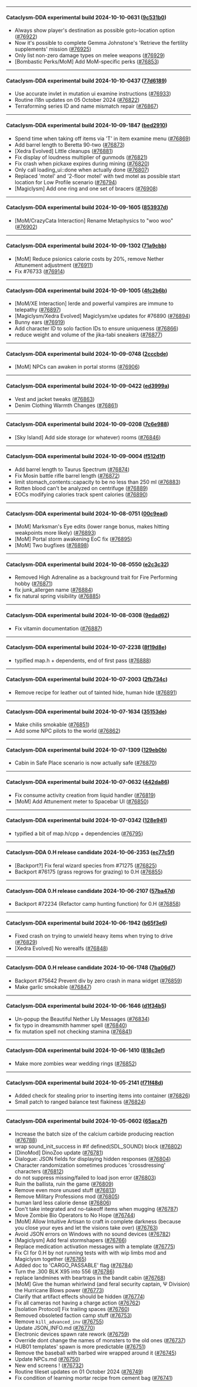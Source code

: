 
---

#### Cataclysm-DDA experimental build 2024-10-10-0631 ([9c531b0](https://github.com/CleverRaven/Cataclysm-DDA/releases/tag/cdda-experimental-2024-10-10-0631))

* Always show player's destination as possible goto-location option ([#76922](https://github.com/CleverRaven/Cataclysm-DDA/pull/76922))
* Now it's possible to complete Gemma Johnstone's 'Retrieve the fertility supplements' mission ([#76925](https://github.com/CleverRaven/Cataclysm-DDA/pull/76925))
* Only list non-zero damage types on melee weapons ([#76929](https://github.com/CleverRaven/Cataclysm-DDA/pull/76929))
* [Bombastic Perks/MoM] Add MoM-specific perks ([#76853](https://github.com/CleverRaven/Cataclysm-DDA/pull/76853))

---

#### Cataclysm-DDA experimental build 2024-10-10-0437 ([77d6189](https://github.com/CleverRaven/Cataclysm-DDA/releases/tag/cdda-experimental-2024-10-10-0437))

* Use accurate invlet in mutation ui examine instructions ([#76933](https://github.com/CleverRaven/Cataclysm-DDA/pull/76933))
* Routine i18n updates on 05 October 2024 ([#76822](https://github.com/CleverRaven/Cataclysm-DDA/pull/76822))
* Terraforming series ID and name mismatch repair ([#76867](https://github.com/CleverRaven/Cataclysm-DDA/pull/76867))

---

#### Cataclysm-DDA experimental build 2024-10-09-1847 ([bed2910](https://github.com/CleverRaven/Cataclysm-DDA/releases/tag/cdda-experimental-2024-10-09-1847))

* Spend time when taking off items via 'T' in item examine menu ([#76869](https://github.com/CleverRaven/Cataclysm-DDA/pull/76869))
* Add barrel length to Beretta 90-two ([#76873](https://github.com/CleverRaven/Cataclysm-DDA/pull/76873))
* [Xedra Evolved] Little cleanups ([#76881](https://github.com/CleverRaven/Cataclysm-DDA/pull/76881))
* Fix display of loudness multiplier of gunmods ([#76821](https://github.com/CleverRaven/Cataclysm-DDA/pull/76821))
* Fix crash when pickaxe expires during mining ([#76820](https://github.com/CleverRaven/Cataclysm-DDA/pull/76820))
* Only call loading_ui::done when actually done ([#76807](https://github.com/CleverRaven/Cataclysm-DDA/pull/76807))
* Replaced 'motel' and '2-floor motel' with twd motel as possible start location for Low Profile scenario ([#76794](https://github.com/CleverRaven/Cataclysm-DDA/pull/76794))
* [Magiclysm] Add one ring and one set of bracers ([#76908](https://github.com/CleverRaven/Cataclysm-DDA/pull/76908))

---

#### Cataclysm-DDA experimental build 2024-10-09-1605 ([853937d](https://github.com/CleverRaven/Cataclysm-DDA/releases/tag/cdda-experimental-2024-10-09-1605))

* [MoM/CrazyCata Interaction] Rename Metaphysics to "woo woo" ([#76902](https://github.com/CleverRaven/Cataclysm-DDA/pull/76902))

---

#### Cataclysm-DDA experimental build 2024-10-09-1302 ([71a9cbb](https://github.com/CleverRaven/Cataclysm-DDA/releases/tag/cdda-experimental-2024-10-09-1302))

* [MoM] Reduce psionics calorie costs by 20%, remove Nether Attunement adjustment ([#76911](https://github.com/CleverRaven/Cataclysm-DDA/pull/76911))
* Fix #76733 ([#76914](https://github.com/CleverRaven/Cataclysm-DDA/pull/76914))

---

#### Cataclysm-DDA experimental build 2024-10-09-1005 ([4fc2b6b](https://github.com/CleverRaven/Cataclysm-DDA/releases/tag/cdda-experimental-2024-10-09-1005))

* [MoM/XE Interaction] Ierde and powerful vampires are immune to telepathy ([#76897](https://github.com/CleverRaven/Cataclysm-DDA/pull/76897))
* [Magiclysm/Xedra Evolved] Magiclysm/xe updates for #76890 ([#76894](https://github.com/CleverRaven/Cataclysm-DDA/pull/76894))
* Bunny ears ([#76919](https://github.com/CleverRaven/Cataclysm-DDA/pull/76919))
* Add character ID to solo faction IDs to ensure uniqueness ([#76866](https://github.com/CleverRaven/Cataclysm-DDA/pull/76866))
* reduce weight and volume of the jika-tabi sneakers ([#76877](https://github.com/CleverRaven/Cataclysm-DDA/pull/76877))

---

#### Cataclysm-DDA experimental build 2024-10-09-0748 ([2cccbde](https://github.com/CleverRaven/Cataclysm-DDA/releases/tag/cdda-experimental-2024-10-09-0748))

* [MoM] NPCs can awaken in portal storms ([#76906](https://github.com/CleverRaven/Cataclysm-DDA/pull/76906))

---

#### Cataclysm-DDA experimental build 2024-10-09-0422 ([ed3999a](https://github.com/CleverRaven/Cataclysm-DDA/releases/tag/cdda-experimental-2024-10-09-0422))

* Vest and jacket tweaks ([#76863](https://github.com/CleverRaven/Cataclysm-DDA/pull/76863))
* Denim Clothing Warmth Changes ([#76861](https://github.com/CleverRaven/Cataclysm-DDA/pull/76861))

---

#### Cataclysm-DDA experimental build 2024-10-09-0208 ([7c6e988](https://github.com/CleverRaven/Cataclysm-DDA/releases/tag/cdda-experimental-2024-10-09-0208))

* [Sky Island] Add side storage (or whatever) rooms ([#76846](https://github.com/CleverRaven/Cataclysm-DDA/pull/76846))

---

#### Cataclysm-DDA experimental build 2024-10-09-0004 ([f512d1f](https://github.com/CleverRaven/Cataclysm-DDA/releases/tag/cdda-experimental-2024-10-09-0004))

* Add barrel length to Taurus Spectrum ([#76874](https://github.com/CleverRaven/Cataclysm-DDA/pull/76874))
* Fix Mosin battle rifle barrel length ([#76872](https://github.com/CleverRaven/Cataclysm-DDA/pull/76872))
* limit stomach_contents::capacity to be no less than 250 ml ([#76883](https://github.com/CleverRaven/Cataclysm-DDA/pull/76883))
* Rotten blood can't be analyzed on centrifuge ([#76889](https://github.com/CleverRaven/Cataclysm-DDA/pull/76889))
* EOCs modifying calories track spent calories ([#76890](https://github.com/CleverRaven/Cataclysm-DDA/pull/76890))

---

#### Cataclysm-DDA experimental build 2024-10-08-0751 ([00c9ead](https://github.com/CleverRaven/Cataclysm-DDA/releases/tag/cdda-experimental-2024-10-08-0751))

* [MoM] Marksman's Eye edits (lower range bonus, makes hitting weakpoints more likely) ([#76893](https://github.com/CleverRaven/Cataclysm-DDA/pull/76893))
* [MoM] Portal storm awakening EoC fix ([#76895](https://github.com/CleverRaven/Cataclysm-DDA/pull/76895))
* [MoM] Two bugfixes ([#76898](https://github.com/CleverRaven/Cataclysm-DDA/pull/76898))

---

#### Cataclysm-DDA experimental build 2024-10-08-0550 ([e2c3c32](https://github.com/CleverRaven/Cataclysm-DDA/releases/tag/cdda-experimental-2024-10-08-0550))

* Removed High Adrenaline as a background trait for Fire Performing hobby ([#76871](https://github.com/CleverRaven/Cataclysm-DDA/pull/76871))
* fix junk_allergen name ([#76884](https://github.com/CleverRaven/Cataclysm-DDA/pull/76884))
* fix natural spring visibility ([#76885](https://github.com/CleverRaven/Cataclysm-DDA/pull/76885))

---

#### Cataclysm-DDA experimental build 2024-10-08-0308 ([9edad62](https://github.com/CleverRaven/Cataclysm-DDA/releases/tag/cdda-experimental-2024-10-08-0308))

* Fix vitamin documentation ([#76887](https://github.com/CleverRaven/Cataclysm-DDA/pull/76887))

---

#### Cataclysm-DDA experimental build 2024-10-07-2238 ([8f19d8e](https://github.com/CleverRaven/Cataclysm-DDA/releases/tag/cdda-experimental-2024-10-07-2238))

* typified map.h + dependents, end of first pass ([#76888](https://github.com/CleverRaven/Cataclysm-DDA/pull/76888))

---

#### Cataclysm-DDA experimental build 2024-10-07-2003 ([2fb734c](https://github.com/CleverRaven/Cataclysm-DDA/releases/tag/cdda-experimental-2024-10-07-2003))

* Remove recipe for leather out of tainted hide, human hide ([#76891](https://github.com/CleverRaven/Cataclysm-DDA/pull/76891))

---

#### Cataclysm-DDA experimental build 2024-10-07-1634 ([35153de](https://github.com/CleverRaven/Cataclysm-DDA/releases/tag/cdda-experimental-2024-10-07-1634))

* Make chilis smokable ([#76851](https://github.com/CleverRaven/Cataclysm-DDA/pull/76851))
* Add some NPC pilots to the world ([#76862](https://github.com/CleverRaven/Cataclysm-DDA/pull/76862))

---

#### Cataclysm-DDA experimental build 2024-10-07-1309 ([129eb0b](https://github.com/CleverRaven/Cataclysm-DDA/releases/tag/cdda-experimental-2024-10-07-1309))

* Cabin in Safe Place scenario is now actually safe ([#76870](https://github.com/CleverRaven/Cataclysm-DDA/pull/76870))

---

#### Cataclysm-DDA experimental build 2024-10-07-0632 ([442da86](https://github.com/CleverRaven/Cataclysm-DDA/releases/tag/cdda-experimental-2024-10-07-0632))

* Fix consume activity creation from liquid handler ([#76819](https://github.com/CleverRaven/Cataclysm-DDA/pull/76819))
* [MoM] Add Attunement meter to Spacebar UI ([#76850](https://github.com/CleverRaven/Cataclysm-DDA/pull/76850))

---

#### Cataclysm-DDA experimental build 2024-10-07-0342 ([128e941](https://github.com/CleverRaven/Cataclysm-DDA/releases/tag/cdda-experimental-2024-10-07-0342))

* typified a bit of map.h/cpp + dependencies ([#76795](https://github.com/CleverRaven/Cataclysm-DDA/pull/76795))

---

#### Cataclysm-DDA 0.H release candidate 2024-10-06-2353 ([ec77c5f](https://github.com/CleverRaven/Cataclysm-DDA/releases/tag/cdda-0.H-2024-10-06-2353))

* [Backport?] Fix feral wizard species from #71275 ([#76825](https://github.com/CleverRaven/Cataclysm-DDA/pull/76825))
* Backport #76175 (grass regrows for grazing) to 0.H ([#76855](https://github.com/CleverRaven/Cataclysm-DDA/pull/76855))

---

#### Cataclysm-DDA 0.H release candidate 2024-10-06-2107 ([57ba47d](https://github.com/CleverRaven/Cataclysm-DDA/releases/tag/cdda-0.H-2024-10-06-2107))

* Backport #72234 (Refactor camp hunting function) for 0.H ([#76858](https://github.com/CleverRaven/Cataclysm-DDA/pull/76858))

---

#### Cataclysm-DDA experimental build 2024-10-06-1942 ([b65f3e6](https://github.com/CleverRaven/Cataclysm-DDA/releases/tag/cdda-experimental-2024-10-06-1942))

* Fixed crash on trying to unwield heavy items when trying to drive ([#76829](https://github.com/CleverRaven/Cataclysm-DDA/pull/76829))
* [Xedra Evolved] No werealfs ([#76848](https://github.com/CleverRaven/Cataclysm-DDA/pull/76848))

---

#### Cataclysm-DDA 0.H release candidate 2024-10-06-1748 ([7ba06d7](https://github.com/CleverRaven/Cataclysm-DDA/releases/tag/cdda-0.H-2024-10-06-1748))

* Backport #75642 Prevent div by zero crash in mana widget ([#76859](https://github.com/CleverRaven/Cataclysm-DDA/pull/76859))
* Make garlic smokable ([#76847](https://github.com/CleverRaven/Cataclysm-DDA/pull/76847))

---

#### Cataclysm-DDA experimental build 2024-10-06-1646 ([d1f34b5](https://github.com/CleverRaven/Cataclysm-DDA/releases/tag/cdda-experimental-2024-10-06-1646))

* Un-popup the Beautiful Nether Lily Messages ([#76834](https://github.com/CleverRaven/Cataclysm-DDA/pull/76834))
* fix typo in dreamsmith hammer spell ([#76840](https://github.com/CleverRaven/Cataclysm-DDA/pull/76840))
* fix mutation spell not checking stamina ([#76841](https://github.com/CleverRaven/Cataclysm-DDA/pull/76841))

---

#### Cataclysm-DDA experimental build 2024-10-06-1410 ([818c3ef](https://github.com/CleverRaven/Cataclysm-DDA/releases/tag/cdda-experimental-2024-10-06-1410))

* Make more zombies wear wedding rings ([#76852](https://github.com/CleverRaven/Cataclysm-DDA/pull/76852))

---

#### Cataclysm-DDA experimental build 2024-10-05-2141 ([f71f48d](https://github.com/CleverRaven/Cataclysm-DDA/releases/tag/cdda-experimental-2024-10-05-2141))

* Added check for stealing prior to inserting items into container ([#76826](https://github.com/CleverRaven/Cataclysm-DDA/pull/76826))
* Small patch to ranged balance test flakiness ([#76824](https://github.com/CleverRaven/Cataclysm-DDA/pull/76824))

---

#### Cataclysm-DDA experimental build 2024-10-05-0602 ([65aca7f](https://github.com/CleverRaven/Cataclysm-DDA/releases/tag/cdda-experimental-2024-10-05-0602))

* Increase the batch size of the calcium carbide producing reaction ([#76788](https://github.com/CleverRaven/Cataclysm-DDA/pull/76788))
* wrap sound_init_success in #if defined(SDL_SOUND) block ([#76802](https://github.com/CleverRaven/Cataclysm-DDA/pull/76802))
* [DinoMod] DinoZoo update ([#76781](https://github.com/CleverRaven/Cataclysm-DDA/pull/76781))
* Dialogue: JSON fields for displaying hidden responses ([#76804](https://github.com/CleverRaven/Cataclysm-DDA/pull/76804))
* Character randomization sometimes produces 'crossdressing' characters ([#76812](https://github.com/CleverRaven/Cataclysm-DDA/pull/76812))
* do not suppress missing/failed to load json error ([#76803](https://github.com/CleverRaven/Cataclysm-DDA/pull/76803))
* Ruin the ballista, ruin the game ([#76809](https://github.com/CleverRaven/Cataclysm-DDA/pull/76809))
* Remove even more unused stuff ([#76813](https://github.com/CleverRaven/Cataclysm-DDA/pull/76813))
* Remove Military Professions mod ([#76805](https://github.com/CleverRaven/Cataclysm-DDA/pull/76805))
* human lard less calorie dense ([#76806](https://github.com/CleverRaven/Cataclysm-DDA/pull/76806))
* Don't take integrated and no-takeoff items when mugging ([#76787](https://github.com/CleverRaven/Cataclysm-DDA/pull/76787))
* Move Zombie Bio Operators to No Hope ([#76744](https://github.com/CleverRaven/Cataclysm-DDA/pull/76744))
* [MoM] Allow Intuitive Artisan to craft in complete darkness (because you close your eyes and let the visions take over) ([#76763](https://github.com/CleverRaven/Cataclysm-DDA/pull/76763))
* Avoid JSON errors on Windows with no sound devices ([#76782](https://github.com/CleverRaven/Cataclysm-DDA/pull/76782))
* [Magiclysm] Add feral stormshapers ([#76766](https://github.com/CleverRaven/Cataclysm-DDA/pull/76766))
* Replace medication activation messages with a template ([#76775](https://github.com/CleverRaven/Cataclysm-DDA/pull/76775))
* Fix CI for 0.H by not running tests with with wip limbs mod and Magiclysm together ([#76765](https://github.com/CleverRaven/Cataclysm-DDA/pull/76765))
* Added doc to 'CARGO_PASSABLE' flag ([#76784](https://github.com/CleverRaven/Cataclysm-DDA/pull/76784))
* Turn the .300 BLK X95 into 556 ([#76786](https://github.com/CleverRaven/Cataclysm-DDA/pull/76786))
* replace landmines with beartraps in the bandit cabin ([#76768](https://github.com/CleverRaven/Cataclysm-DDA/pull/76768))
* [MoM] Give the human whirlwind (and feral security captain, Ψ Division) the Hurricane Blows power ([#76773](https://github.com/CleverRaven/Cataclysm-DDA/pull/76773))
* Clarify that artifact effects should be hidden ([#76774](https://github.com/CleverRaven/Cataclysm-DDA/pull/76774))
* Fix all cameras not having a charge action ([#76762](https://github.com/CleverRaven/Cataclysm-DDA/pull/76762))
* [Isolation Protocol] Fix trailing spaces ([#76760](https://github.com/CleverRaven/Cataclysm-DDA/pull/76760))
* Removed obsoleted faction camp stuff ([#76753](https://github.com/CleverRaven/Cataclysm-DDA/pull/76753))
* Remove `kill_advanced_inv` ([#76755](https://github.com/CleverRaven/Cataclysm-DDA/pull/76755))
* Update JSON_INFO.md ([#76770](https://github.com/CleverRaven/Cataclysm-DDA/pull/76770))
* Electronic devices spawn rate rework ([#76759](https://github.com/CleverRaven/Cataclysm-DDA/pull/76759))
* Override dont change the names of monsters to the old ones ([#76737](https://github.com/CleverRaven/Cataclysm-DDA/pull/76737))
* HUB01 templates' spawn is more predictable ([#76751](https://github.com/CleverRaven/Cataclysm-DDA/pull/76751))
* Remove the baseball with barbed wire wrapped around it ([#76745](https://github.com/CleverRaven/Cataclysm-DDA/pull/76745))
* Update NPCs.md ([#76750](https://github.com/CleverRaven/Cataclysm-DDA/pull/76750))
* New end screens ! ([#76732](https://github.com/CleverRaven/Cataclysm-DDA/pull/76732))
* Routine tileset updates on 01 October 2024 ([#76749](https://github.com/CleverRaven/Cataclysm-DDA/pull/76749))
* Fix condition of learning mortar recipe from cement bag ([#76741](https://github.com/CleverRaven/Cataclysm-DDA/pull/76741))
